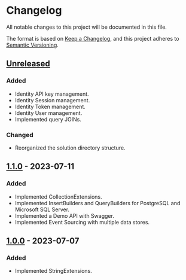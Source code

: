# Changelog

All notable changes to this project will be documented in this file.

The format is based on [Keep a Changelog](https://keepachangelog.com/en/1.0.0/),
and this project adheres to [Semantic Versioning](https://semver.org/spec/v2.0.0.html).

## [Unreleased]

### Added

- Identity API key management.
- Identity Session management.
- Identity Token management.
- Identity User management.
- Implemented query JOINs.

### Changed

- Reorganized the solution directory structure.

## [1.1.0] - 2023-07-11

### Added

- Implemented CollectionExtensions.
- Implemented InsertBuilders and QueryBuilders for PostgreSQL and Microsoft SQL Server.
- Implemented a Demo API with Swagger.
- Implemented Event Sourcing with multiple data stores.

## [1.0.0] - 2023-07-07

### Added

- Implemented StringExtensions.

[unreleased]: https://github.com/Logitar/Logitar.NET/compare/v1.1.0...HEAD
[1.1.0]: https://github.com/Logitar/Logitar.NET/releases/tag/v1.0.0...v1.1.0
[1.0.0]: https://github.com/Logitar/Logitar.NET/releases/tag/v1.0.0
